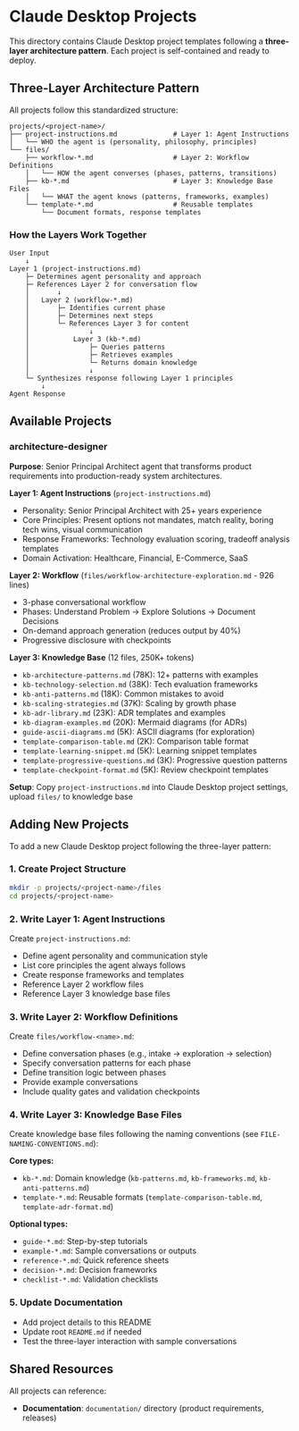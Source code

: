 # Claude Desktop Projects

This directory contains Claude Desktop project templates following a **three-layer architecture pattern**. Each project is self-contained and ready to deploy.

## Three-Layer Architecture Pattern

All projects follow this standardized structure:

```
projects/<project-name>/
├── project-instructions.md              # Layer 1: Agent Instructions
│   └── WHO the agent is (personality, philosophy, principles)
└── files/
    ├── workflow-*.md                    # Layer 2: Workflow Definitions
    │   └── HOW the agent converses (phases, patterns, transitions)
    ├── kb-*.md                          # Layer 3: Knowledge Base Files
    │   └── WHAT the agent knows (patterns, frameworks, examples)
    └── template-*.md                    # Reusable templates
        └── Document formats, response templates
```

### How the Layers Work Together

```
User Input
    ↓
Layer 1 (project-instructions.md)
    ├─ Determines agent personality and approach
    ├─ References Layer 2 for conversation flow
    │       ↓
    │   Layer 2 (workflow-*.md)
    │       ├─ Identifies current phase
    │       ├─ Determines next steps
    │       └─ References Layer 3 for content
    │               ↓
    │           Layer 3 (kb-*.md)
    │               ├─ Queries patterns
    │               ├─ Retrieves examples
    │               └─ Returns domain knowledge
    │               ↓
    └─ Synthesizes response following Layer 1 principles
        ↓
Agent Response
```

## Available Projects

### architecture-designer

**Purpose**: Senior Principal Architect agent that transforms product requirements into production-ready system architectures.

**Layer 1: Agent Instructions** (`project-instructions.md`)
- Personality: Senior Principal Architect with 25+ years experience
- Core Principles: Present options not mandates, match reality, boring tech wins, visual communication
- Response Frameworks: Technology evaluation scoring, tradeoff analysis templates
- Domain Activation: Healthcare, Financial, E-Commerce, SaaS

**Layer 2: Workflow** (`files/workflow-architecture-exploration.md` - 926 lines)
- 3-phase conversational workflow
- Phases: Understand Problem → Explore Solutions → Document Decisions
- On-demand approach generation (reduces output by 40%)
- Progressive disclosure with checkpoints

**Layer 3: Knowledge Base** (12 files, 250K+ tokens)
- `kb-architecture-patterns.md` (78K): 12+ patterns with examples
- `kb-technology-selection.md` (38K): Tech evaluation frameworks
- `kb-anti-patterns.md` (18K): Common mistakes to avoid
- `kb-scaling-strategies.md` (37K): Scaling by growth phase
- `kb-adr-library.md` (23K): ADR templates and examples
- `kb-diagram-examples.md` (20K): Mermaid diagrams (for ADRs)
- `guide-ascii-diagrams.md` (5K): ASCII diagrams (for exploration)
- `template-comparison-table.md` (2K): Comparison table format
- `template-learning-snippet.md` (5K): Learning snippet templates
- `template-progressive-questions.md` (3K): Progressive question patterns
- `template-checkpoint-format.md` (5K): Review checkpoint templates

**Setup**: Copy `project-instructions.md` into Claude Desktop project settings, upload `files/` to knowledge base

## Adding New Projects

To add a new Claude Desktop project following the three-layer pattern:

### 1. Create Project Structure

```bash
mkdir -p projects/<project-name>/files
cd projects/<project-name>
```

### 2. Write Layer 1: Agent Instructions

Create `project-instructions.md`:
- Define agent personality and communication style
- List core principles the agent always follows
- Create response frameworks and templates
- Reference Layer 2 workflow files
- Reference Layer 3 knowledge base files

### 3. Write Layer 2: Workflow Definitions

Create `files/workflow-<name>.md`:
- Define conversation phases (e.g., intake → exploration → selection)
- Specify conversation patterns for each phase
- Define transition logic between phases
- Provide example conversations
- Include quality gates and validation checkpoints

### 4. Write Layer 3: Knowledge Base Files

Create knowledge base files following the naming conventions (see `FILE-NAMING-CONVENTIONS.md`):

**Core types:**
- `kb-*.md`: Domain knowledge (`kb-patterns.md`, `kb-frameworks.md`, `kb-anti-patterns.md`)
- `template-*.md`: Reusable formats (`template-comparison-table.md`, `template-adr-format.md`)

**Optional types:**
- `guide-*.md`: Step-by-step tutorials
- `example-*.md`: Sample conversations or outputs
- `reference-*.md`: Quick reference sheets
- `decision-*.md`: Decision frameworks
- `checklist-*.md`: Validation checklists

### 5. Update Documentation

- Add project details to this README
- Update root `README.md` if needed
- Test the three-layer interaction with sample conversations

## Shared Resources

All projects can reference:
- **Documentation**: `documentation/` directory (product requirements, releases)
